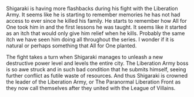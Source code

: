 Shigaraki is having more flashbacks during his fight with the Liberation Army. It seems like he is starting to remember memories he has not had access to ever since he killed his family. He starts to remember how All for One took him in and the first lessons he was taught. It seems like it started as an itch that would only give him relief when he kills. Probably the same itch we have seen him doing all throughout the series. I wonder if it is natural or perhaps something that All for One planted. 

The fight takes a turn when Shigaraki manages to unleash a new destructive power level and levels the entire city. The Liberation Army boss is so awe struck and in such bad condition that he submits himself, seeing further conflict as futile waste of resources. And thus Shigaraki is crowned the leader of the Liberation Army, or The Paranormal Liberation Front as they now call themselves after they united with the League of Villains.